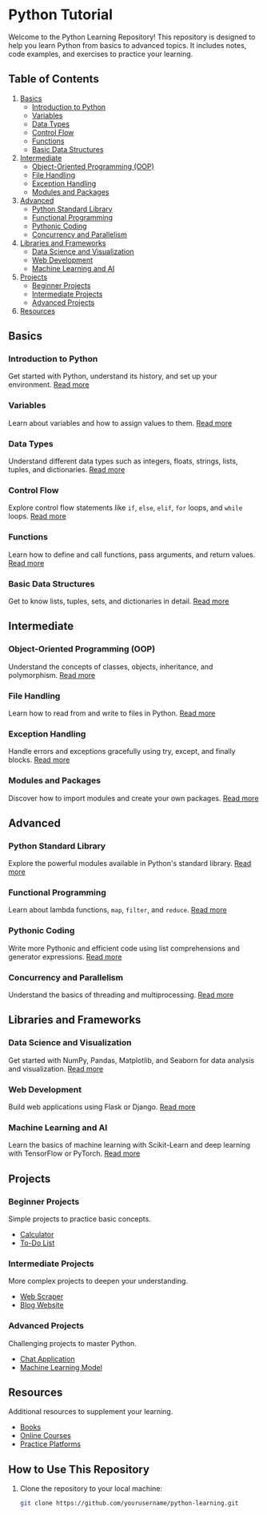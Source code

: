 # Python Tutorial
Welcome to the Python Learning Repository! This repository is designed to help you learn Python from basics to advanced topics. It includes notes, code examples, and exercises to practice your learning.

## Table of Contents

1. [Basics](#basics)
   - [Introduction to Python](#introduction-to-python)
   - [Variables](#variables)
   - [Data Types](#data-types)
   - [Control Flow](#control-flow)
   - [Functions](#functions)
   - [Basic Data Structures](#basic-data-structures)
2. [Intermediate](#intermediate)
   - [Object-Oriented Programming (OOP)](#object-oriented-programming-oop)
   - [File Handling](#file-handling)
   - [Exception Handling](#exception-handling)
   - [Modules and Packages](#modules-and-packages)
3. [Advanced](#advanced)
   - [Python Standard Library](#python-standard-library)
   - [Functional Programming](#functional-programming)
   - [Pythonic Coding](#pythonic-coding)
   - [Concurrency and Parallelism](#concurrency-and-parallelism)
4. [Libraries and Frameworks](#libraries-and-frameworks)
   - [Data Science and Visualization](#data-science-and-visualization)
   - [Web Development](#web-development)
   - [Machine Learning and AI](#machine-learning-and-ai)
5. [Projects](#projects)
   - [Beginner Projects](#beginner-projects)
   - [Intermediate Projects](#intermediate-projects)
   - [Advanced Projects](#advanced-projects)
6. [Resources](#resources)

## Basics

### Introduction to Python
Get started with Python, understand its history, and set up your environment.
[Read more](01_basics/introduction_to_python.md)

### Variables
Learn about variables and how to assign values to them.
[Read more](01_basics/variables.md)

### Data Types
Understand different data types such as integers, floats, strings, lists, tuples, and dictionaries.
[Read more](01_basics/data_types.md)

### Control Flow
Explore control flow statements like `if`, `else`, `elif`, `for` loops, and `while` loops.
[Read more](01_basics/control_flow.md)

### Functions
Learn how to define and call functions, pass arguments, and return values.
[Read more](01_basics/functions.md)

### Basic Data Structures
Get to know lists, tuples, sets, and dictionaries in detail.
[Read more](01_basics/basic_data_structures.md)

## Intermediate

### Object-Oriented Programming (OOP)
Understand the concepts of classes, objects, inheritance, and polymorphism.
[Read more](02_intermediate/oop.md)

### File Handling
Learn how to read from and write to files in Python.
[Read more](02_intermediate/file_handling.md)

### Exception Handling
Handle errors and exceptions gracefully using try, except, and finally blocks.
[Read more](02_intermediate/exception_handling.md)

### Modules and Packages
Discover how to import modules and create your own packages.
[Read more](02_intermediate/modules_packages.md)

## Advanced

### Python Standard Library
Explore the powerful modules available in Python's standard library.
[Read more](03_advanced/standard_library.md)

### Functional Programming
Learn about lambda functions, `map`, `filter`, and `reduce`.
[Read more](03_advanced/functional_programming.md)

### Pythonic Coding
Write more Pythonic and efficient code using list comprehensions and generator expressions.
[Read more](03_advanced/pythonic_coding.md)

### Concurrency and Parallelism
Understand the basics of threading and multiprocessing.
[Read more](03_advanced/concurrency_parallelism.md)

## Libraries and Frameworks

### Data Science and Visualization
Get started with NumPy, Pandas, Matplotlib, and Seaborn for data analysis and visualization.
[Read more](04_libraries_frameworks/data_science.md)

### Web Development
Build web applications using Flask or Django.
[Read more](04_libraries_frameworks/web_development.md)

### Machine Learning and AI
Learn the basics of machine learning with Scikit-Learn and deep learning with TensorFlow or PyTorch.
[Read more](04_libraries_frameworks/machine_learning.md)

## Projects

### Beginner Projects
Simple projects to practice basic concepts.
- [Calculator](projects/beginner/calculator.md)
- [To-Do List](projects/beginner/todo_list.md)

### Intermediate Projects
More complex projects to deepen your understanding.
- [Web Scraper](projects/intermediate/web_scraper.md)
- [Blog Website](projects/intermediate/blog_website.md)

### Advanced Projects
Challenging projects to master Python.
- [Chat Application](projects/advanced/chat_application.md)
- [Machine Learning Model](projects/advanced/machine_learning_model.md)

## Resources
Additional resources to supplement your learning.
- [Books](resources/books.md)
- [Online Courses](resources/online_courses.md)
- [Practice Platforms](resources/practice_platforms.md)

## How to Use This Repository

1. Clone the repository to your local machine:
   ```bash
   git clone https://github.com/yourusername/python-learning.git
